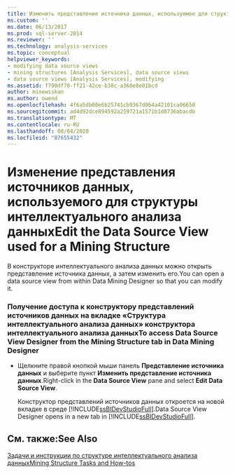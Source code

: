 ```yaml
---
title: Изменить представление источника данных, используемое для структуры интеллектуального анализа | Документация Майкрософт
ms.custom: ''
ms.date: 06/13/2017
ms.prod: sql-server-2014
ms.reviewer: ''
ms.technology: analysis-services
ms.topic: conceptual
helpviewer_keywords:
- modifying data source views
- mining structures [Analysis Services], data source views
- data source views [Analysis Services], modifying
ms.assetid: f790df70-ff21-42ce-b38c-a360e8e01bcd
author: minewiskan
ms.author: owend
ms.openlocfilehash: 4f6a5db00e6b25741cb9367d0b4a42101ca06650
ms.sourcegitcommit: ad4d92dce894592a259721a1571b1d8736abacdb
ms.translationtype: MT
ms.contentlocale: ru-RU
ms.lasthandoff: 08/04/2020
ms.locfileid: "87655432"
---
```

# <a name="edit-the-data-source-view-used-for-a-mining-structure"></a><span data-ttu-id="797ad-102">Изменение представления источников данных, используемого для структуры интеллектуального анализа данных</span><span class="sxs-lookup"><span data-stu-id="797ad-102">Edit the Data Source View used for a Mining Structure</span></span>
  <span data-ttu-id="797ad-103">В конструкторе интеллектуального анализа данных можно открыть представление источника данных, а затем изменить его.</span><span class="sxs-lookup"><span data-stu-id="797ad-103">You can open a data source view from within Data Mining Designer so that you can modify it.</span></span>  
  
### <a name="to-access-data-source-view-designer-from-the-mining-structure-tab-in-data-mining-designer"></a><span data-ttu-id="797ad-104">Получение доступа к конструктору представлений источников данных на вкладке «Структура интеллектуального анализа данных» конструктора интеллектуального анализа данных</span><span class="sxs-lookup"><span data-stu-id="797ad-104">To access Data Source View Designer from the Mining Structure tab in Data Mining Designer</span></span>  
  
-   <span data-ttu-id="797ad-105">Щелкните правой кнопкой мыши панель **Представление источника данных** и выберите пункт **Изменить представление источника данных**.</span><span class="sxs-lookup"><span data-stu-id="797ad-105">Right-click in the **Data Source View** pane and select **Edit Data Source View**.</span></span>  
  
     <span data-ttu-id="797ad-106">Конструктор представлений источников данных откроется на новой вкладке в среде [!INCLUDE[ssBIDevStudioFull](../../includes/ssbidevstudiofull-md.md)].</span><span class="sxs-lookup"><span data-stu-id="797ad-106">Data Source View Designer opens in a new tab in [!INCLUDE[ssBIDevStudioFull](../../includes/ssbidevstudiofull-md.md)].</span></span>  
  
## <a name="see-also"></a><span data-ttu-id="797ad-107">См. также:</span><span class="sxs-lookup"><span data-stu-id="797ad-107">See Also</span></span>  
 [<span data-ttu-id="797ad-108">Задачи и инструкции по структуре интеллектуального анализа данных</span><span class="sxs-lookup"><span data-stu-id="797ad-108">Mining Structure Tasks and How-tos</span></span>](mining-structure-tasks-and-how-tos.md)  
  
  
